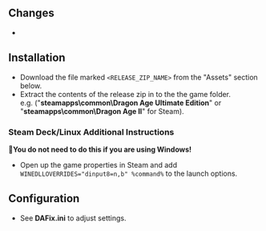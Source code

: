 ## Changes
- 

## Installation
- Download the file marked `<RELEASE_ZIP_NAME>` from the "Assets" section below.
- Extract the contents of the release zip in to the the game folder. <br/>
e.g. ("**steamapps\common\Dragon Age Ultimate Edition**" or "**steamapps\common\Dragon Age II**" for Steam).

### Steam Deck/Linux Additional Instructions
🚩**You do not need to do this if you are using Windows!**
- Open up the game properties in Steam and add `WINEDLLOVERRIDES="dinput8=n,b" %command%` to the launch options.

## Configuration
- See **DAFix.ini** to adjust settings.
